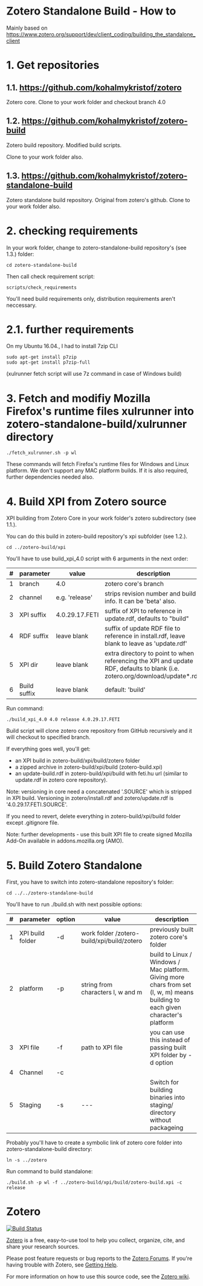 Zotero Standalone Build - How to
======

Mainly based on https://www.zotero.org/support/dev/client_coding/building_the_standalone_client

# 1. Get repositories

## 1.1. https://github.com/kohalmykristof/zotero

Zotero core. Clone to your work folder and checkout branch 4.0

## 1.2. https://github.com/kohalmykristof/zotero-build

Zotero build repository. Modified build scripts.

Clone to your work folder also.

## 1.3. https://github.com/kohalmykristof/zotero-standalone-build

Zotero standalone build repository. Original from zotero's github. Clone to your work folder also.

# 2. checking requirements

In your work folder, change to zotero-standalone-build repository's (see 1.3.) folder:

```shell
cd zotero-standalone-build
```

Then call check requirement script:

```shell
scripts/check_requirements
```

You'll need build requirements only, distribution requirements aren't neccessary.

# 2.1. further requirements

On my Ubuntu 16.04., I had to install 7zip CLI

```shell
sudo apt-get install p7zip
sudo apt-get install p7zip-full
```

(xulrunner fetch script will use 7z command in case of Windows build)

# 3. Fetch and modifiy Mozilla Firefox's runtime files xulrunner into zotero-standalone-build/xulrunner directory

```shell
./fetch_xulrunner.sh -p wl
```

These commands will fetch Firefox's runtime files for Windows and Linux platform. We don't support any MAC platform builds. If it is also required, further dependencies needed also.

# 4. Build XPI from Zotero source

XPI building from Zotero Core in your work folder's zotero subdirectory (see 1.1.).

You can do this build in zotero-build repository's xpi subfolder (see 1.2.).

```shell
cd ../zotero-build/xpi
```

You'll have to use build_xpi_4.0 script with 6 arguments in the next order:

| # | parameter | value | description |
|---|-----------|-------|-------------|
| 1 | branch | 4.0 | zotero core's branch |
| 2 | channel | e.g. 'release' | strips revision number and build info. It can be 'beta' also. |
| 3 | XPI suffix | 4.0.29.17.FETI | suffix of XPI to reference in update.rdf, defaults to "build" |
| 4 | RDF suffix | leave blank | suffix of update RDF file to reference in install.rdf, leave blank to leave as 'update.rdf' |
| 5 | XPI dir | leave blank | extra directory to point to when referencing the XPI and update RDF, defaults to blank (i.e. zotero.org/download/update*.rdf) |
| 6 | Build suffix | leave blank | default: 'build' |

Run command:
```shell
./build_xpi_4.0 4.0 release 4.0.29.17.FETI
```

Build script will clone zotero core repository from GitHub recursively and it will checkout to specified branch.

If everything goes well, you'll get:
- an XPI build in zotero-build/xpi/build/zotero folder
- a zipped archive in zotero-build/xpi/build (zotero-build.xpi)
- an update-build.rdf in zotero-build/xpi/build with feti.hu url (similar to update.rdf in zotero core repository).

Note: versioning in core need a concatenated '.SOURCE' which is stripped in XPI build. Versioning in zotero/install.rdf and zotero/update.rdf is '4.0.29.17.FETI.SOURCE'.

If you need to revert, delete everything in zotero-build/xpi/build folder except .gitignore file.

Note: further developments - use this built XPI file to create signed Mozilla Add-On available in addons.mozilla.org (AMO).

# 5. Build Zotero Standalone

First, you have to switch into zotero-standalone repository's folder:

```shell
cd ../../zotero-standalone-build
```

You'll have to run ./build.sh with next possible options:

| # | parameter | option | value | description |
|---|-----------|--------|-------|-------------|
| 1 | XPI build folder | -d | work folder /zotero-build/xpi/build/zotero | previously built zotero core's folder |
| 2 | platform | -p | string from characters l, w and m | build to Linux / Windows / Mac platform. Giving more chars from set (l, w, m) means building to each given character's platform |
| 3 | XPI file | -f | path to XPI file | you can use this instead of passing built XPI folder by -d option |
| 4 | Channel | -c | | |
| 5 | Staging | -s | --- | Switch for building binaries into staging/ directory without packageing

Probably you'll have to create a symbolic link of zotero core folder into zotero-standalone-build directory:

```shell
ln -s ../zotero
```

Run command to build standalone:

```shell
./build.sh -p wl -f ../zotero-build/xpi/build/zotero-build.xpi -c release
```


Zotero
======
[![Build Status](https://travis-ci.org/zotero/zotero.svg?branch=4.0)](https://travis-ci.org/zotero/zotero)

[Zotero](https://www.zotero.org/) is a free, easy-to-use tool to help you collect, organize, cite, and share your research sources.

Please post feature requests or bug reports to the [Zotero Forums](https://forums.zotero.org/). If you're having trouble with Zotero, see [Getting Help](https://www.zotero.org/support/getting_help).

For more information on how to use this source code, see the [Zotero wiki](https://www.zotero.org/support/dev/source_code).
